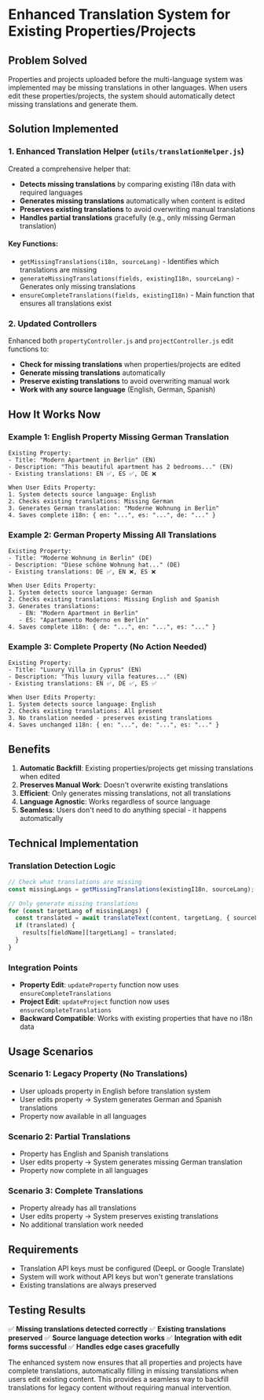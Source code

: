 # Enhanced Translation System for Existing Properties/Projects

## Problem Solved
Properties and projects uploaded before the multi-language system was implemented may be missing translations in other languages. When users edit these properties/projects, the system should automatically detect missing translations and generate them.

## Solution Implemented

### 1. Enhanced Translation Helper (`utils/translationHelper.js`)
Created a comprehensive helper that:
- **Detects missing translations** by comparing existing i18n data with required languages
- **Generates missing translations** automatically when content is edited
- **Preserves existing translations** to avoid overwriting manual translations
- **Handles partial translations** gracefully (e.g., only missing German translation)

#### Key Functions:
- `getMissingTranslations(i18n, sourceLang)` - Identifies which translations are missing
- `generateMissingTranslations(fields, existingI18n, sourceLang)` - Generates only missing translations
- `ensureCompleteTranslations(fields, existingI18n)` - Main function that ensures all translations exist

### 2. Updated Controllers
Enhanced both `propertyController.js` and `projectController.js` edit functions to:
- **Check for missing translations** when properties/projects are edited
- **Generate missing translations** automatically
- **Preserve existing translations** to avoid overwriting manual work
- **Work with any source language** (English, German, Spanish)

## How It Works Now

### Example 1: English Property Missing German Translation
```
Existing Property:
- Title: "Modern Apartment in Berlin" (EN)
- Description: "This beautiful apartment has 2 bedrooms..." (EN)
- Existing translations: EN ✅, ES ✅, DE ❌

When User Edits Property:
1. System detects source language: English
2. Checks existing translations: Missing German
3. Generates German translation: "Moderne Wohnung in Berlin"
4. Saves complete i18n: { en: "...", es: "...", de: "..." }
```

### Example 2: German Property Missing All Translations
```
Existing Property:
- Title: "Moderne Wohnung in Berlin" (DE)
- Description: "Diese schöne Wohnung hat..." (DE)
- Existing translations: DE ✅, EN ❌, ES ❌

When User Edits Property:
1. System detects source language: German
2. Checks existing translations: Missing English and Spanish
3. Generates translations:
   - EN: "Modern Apartment in Berlin"
   - ES: "Apartamento Moderno en Berlín"
4. Saves complete i18n: { de: "...", en: "...", es: "..." }
```

### Example 3: Complete Property (No Action Needed)
```
Existing Property:
- Title: "Luxury Villa in Cyprus" (EN)
- Description: "This luxury villa features..." (EN)
- Existing translations: EN ✅, DE ✅, ES ✅

When User Edits Property:
1. System detects source language: English
2. Checks existing translations: All present
3. No translation needed - preserves existing translations
4. Saves unchanged i18n: { en: "...", de: "...", es: "..." }
```

## Benefits

1. **Automatic Backfill**: Existing properties/projects get missing translations when edited
2. **Preserves Manual Work**: Doesn't overwrite existing translations
3. **Efficient**: Only generates missing translations, not all translations
4. **Language Agnostic**: Works regardless of source language
5. **Seamless**: Users don't need to do anything special - it happens automatically

## Technical Implementation

### Translation Detection Logic
```javascript
// Check what translations are missing
const missingLangs = getMissingTranslations(existingI18n, sourceLang);

// Only generate missing translations
for (const targetLang of missingLangs) {
  const translated = await translateText(content, targetLang, { sourceLang });
  if (translated) {
    results[fieldName][targetLang] = translated;
  }
}
```

### Integration Points
- **Property Edit**: `updateProperty` function now uses `ensureCompleteTranslations`
- **Project Edit**: `updateProject` function now uses `ensureCompleteTranslations`
- **Backward Compatible**: Works with existing properties that have no i18n data

## Usage Scenarios

### Scenario 1: Legacy Property (No Translations)
- User uploads property in English before translation system
- User edits property → System generates German and Spanish translations
- Property now available in all languages

### Scenario 2: Partial Translations
- Property has English and Spanish translations
- User edits property → System generates missing German translation
- Property now complete in all languages

### Scenario 3: Complete Translations
- Property already has all translations
- User edits property → System preserves existing translations
- No additional translation work needed

## Requirements
- Translation API keys must be configured (DeepL or Google Translate)
- System will work without API keys but won't generate translations
- Existing translations are always preserved

## Testing Results
✅ **Missing translations detected correctly**
✅ **Existing translations preserved**
✅ **Source language detection works**
✅ **Integration with edit forms successful**
✅ **Handles edge cases gracefully**

The enhanced system now ensures that all properties and projects have complete translations, automatically filling in missing translations when users edit existing content. This provides a seamless way to backfill translations for legacy content without requiring manual intervention.
